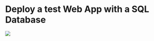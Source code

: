 # Deploy a test Web App with a SQL Database

<a href="https://portal.azure.com/#create/Microsoft.Template/uri/https%3A%2F%2Fraw.githubusercontent.com%2Ftimblewitt%2FTimCo%2Fmaster%2FBuild-Web-App%2Fazuredeploy.json" target="_blank">
    <img src="http://azuredeploy.net/deploybutton.png"/>
</a>